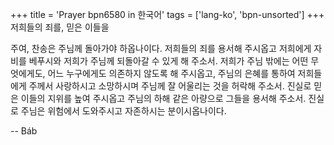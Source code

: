 +++
title = 'Prayer bpn6580 in 한국어'
tags = ['lang-ko', 'bpn-unsorted']
+++
저희들의 죄를, 믿은 이들을

주여, 찬송은 주님께 돌아가야 하옵나이다. 저희들의 죄를 용서해 주시옵고 저희에게 자비를 베푸시와 저희가 주님께 되돌아갈 수 있게 해 주소서. 저희가 주님 밖에는 어떤 무엇에게도, 어느 누구에게도 의존하지 않도록 해 주시옵고, 주님의 은혜를 통하여 저희들에게 주께서 사랑하시고 소망하시며 주님께 잘 어울리는 것을 허락해 주소서. 진실로 믿은 이들의 지위를 높여 주시옵고 주님의 하해 같은 아량으로 그들을 용서해 주소서. 진실로 주님은 위험에서 도와주시고 자존하시는 분이시옵나이다.

-- Báb
